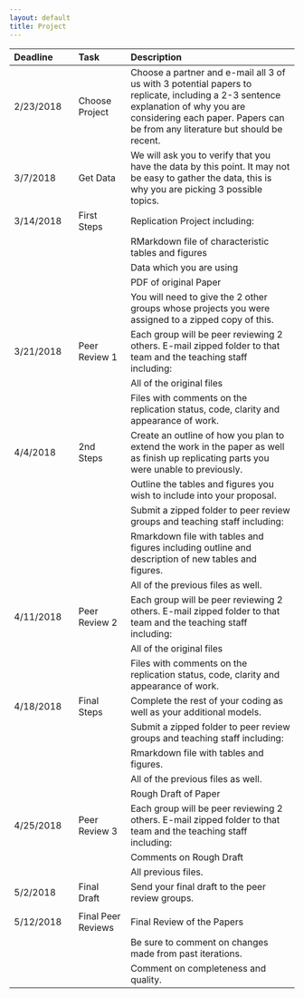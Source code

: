 ```yaml
---
layout: default
title: Project
---
```


    
<center>
     


<table>
    <colgroup>
<col width="15%" />
<col width="15%" />
<col width="50%" />
</colgroup>
<thead>
<tr class="header">
<th align="left">Deadline</th>
<th align="left">Task</th>
<th align="left">Description</th>
</tr>
</thead>
<tbody>
<tr class="odd">
<td align="left">2/23/2018</td>
<td align="left">Choose Project</td>
<td align="left">Choose a partner and e-mail all 3 of us with 3 potential papers to replicate, including a 2-3 sentence explanation of why you are considering each paper. Papers can be from any literature but should be recent.</td>
</tr>
<tr class="even">
<td align="left">3/7/2018</td>
<td align="left">Get Data</td>
<td align="left">We will ask you to verify that you have the data by this point. It may not be easy to gather the data, this is why you are picking 3 possible topics.</td>
</tr>
<tr class="odd">
<td align="left">3/14/2018</td>
<td align="left">First Steps</td>
<td align="left">Replication Project including:</td>
</tr>
<tr class="even">
<td align="left"></td>
<td align="left"></td>
<td align="left">RMarkdown file of characteristic tables and figures</td>
</tr>
<tr class="odd">
<td align="left"></td>
<td align="left"></td>
<td align="left">Data which you are using</td>
</tr>
<tr class="even">
<td align="left"></td>
<td align="left"></td>
<td align="left">PDF of original Paper</td>
</tr>
<tr class="odd">
<td align="left"></td>
<td align="left"></td>
<td align="left">You will need to give the 2 other groups whose projects you were assigned to a zipped copy of this.</td>
</tr>
<tr class="even">
<td align="left">3/21/2018</td>
<td align="left">Peer Review 1</td>
<td align="left">Each group will be peer reviewing 2 others. E-mail zipped folder to that team and the teaching staff including:</td>
</tr>
<tr class="odd">
<td align="left"></td>
<td align="left"></td>
<td align="left">All of the original files</td>
</tr>
<tr class="even">
<td align="left"></td>
<td align="left"></td>
<td align="left">Files with comments on the replication status, code, clarity and appearance of work.</td>
</tr>
<tr class="odd">
<td align="left">4/4/2018</td>
<td align="left">2nd Steps</td>
<td align="left">Create an outline of how you plan to extend the work in the paper as well as finish up replicating parts you were unable to previously.</td>
</tr>
<tr class="even">
<td align="left"></td>
<td align="left"></td>
<td align="left">Outline the tables and figures you wish to include into your proposal.</td>
</tr>
<tr class="odd">
<td align="left"></td>
<td align="left"></td>
<td align="left">Submit a zipped folder to peer review groups and teaching staff including:</td>
</tr>
<tr class="even">
<td align="left"></td>
<td align="left"></td>
<td align="left">Rmarkdown file with tables and figures including outline and description of new tables and figures.</td>
</tr>
<tr class="odd">
<td align="left"></td>
<td align="left"></td>
<td align="left">All of the previous files as well.</td>
</tr>
<tr class="even">
<td align="left">4/11/2018</td>
<td align="left">Peer Review 2</td>
<td align="left">Each group will be peer reviewing 2 others. E-mail zipped folder to that team and the teaching staff including:</td>
</tr>
<tr class="odd">
<td align="left"></td>
<td align="left"></td>
<td align="left">All of the original files</td>
</tr>
<tr class="even">
<td align="left"></td>
<td align="left"></td>
<td align="left">Files with comments on the replication status, code, clarity and appearance of work.</td>
</tr>
<tr class="odd">
<td align="left">4/18/2018</td>
<td align="left">Final Steps</td>
<td align="left">Complete the rest of your coding as well as your additional models.</td>
</tr>
<tr class="even">
<td align="left"></td>
<td align="left"></td>
<td align="left">Submit a zipped folder to peer review groups and teaching staff including:</td>
</tr>
<tr class="odd">
<td align="left"></td>
<td align="left"></td>
<td align="left">Rmarkdown file with tables and figures.</td>
</tr>
<tr class="even">
<td align="left"></td>
<td align="left"></td>
<td align="left">All of the previous files as well.</td>
</tr>
<tr class="odd">
<td align="left"></td>
<td align="left"></td>
<td align="left">Rough Draft of Paper</td>
</tr>
<tr class="even">
<td align="left">4/25/2018</td>
<td align="left">Peer Review 3</td>
<td align="left">Each group will be peer reviewing 2 others. E-mail zipped folder to that team and the teaching staff including:</td>
</tr>
<tr class="odd">
<td align="left"></td>
<td align="left"></td>
<td align="left">Comments on Rough Draft</td>
</tr>
<tr class="even">
<td align="left"></td>
<td align="left"></td>
<td align="left">All previous files.</td>
</tr>
<tr class="odd">
<td align="left">5/2/2018</td>
<td align="left">Final Draft</td>
<td align="left">Send your final draft to the peer review groups.</td>
</tr>
<tr class="even">
<td align="left"></td>
<td align="left"></td>
<td align="left"></td>
</tr>
<tr class="odd">
<td align="left">5/12/2018</td>
<td align="left">Final Peer Reviews</td>
<td align="left">Final Review of the Papers</td>
</tr>
<tr class="even">
<td align="left"></td>
<td align="left"></td>
<td align="left">Be sure to comment on changes made from past iterations.</td>
</tr>
<tr class="odd">
<td align="left"></td>
<td align="left"></td>
<td align="left">Comment on completeness and quality.</td>
</tr>
</tbody>
</table>

</center>